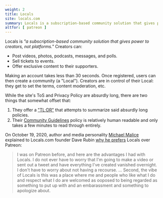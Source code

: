 ```yaml
---
weight: 2
title: Locals
site: locals.com
summary: Locals is a subscription-based community solution that gives power to creators.
altfor: [ patreon ]
---
```


Locals is _"a subscription-based community solution that gives power to creators, not platforms."_
Creators can:
- Post videos, photos, podcasts, messages, and polls.
- Sell tickets to events.
- Offer exclusive content to their supporters.

Making an account takes less than 30 seconds.
Once registered, users can then create a community (a "Local").
Creators are in control of their Local: they get to set the terms, content moderation, etc.

While the site's ToS and Privacy Policy are absurdly long, there are two things that somewhat offset that:
1. They offer a ["TL;DR"](https://locals.com/tldr) that attempts to summarize said absurdly long policies.
2. Their [Community Guidelines](https://locals.com/community-guidelines) policy is relatively human readable and only takes a few minutes to read through entirely.

On October 19, 2020, author and media personality [Michael
Malice](https://malice.locals.com/) explained to Locals.com founder Dave Rubin
[why he prefers](https://www.bitchute.com/video/tlFsvbDEf1E/) Locals over
Patreon:

> I was on Patreon before, and here are the advantages I had with Locals. I do
> not ever have to worry that I'm going to make a video or sent out a tweet and
> have everything I've created vanished overnight. I don't have to worry about
> not having a recourse. ... Second, the vibe of Locals is this was a place
> where me and people who like what I do and respect what I do are welcomed as
> ooposed to being regarded as something to put up with and an embarassment and
> something to apologize about.
